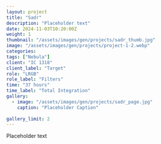 ```yaml
---
layout: project
title: "Sadr"
description: "Placeholder text"
date: 2024-11-03T10:20:00Z
weight: 1
thumbnail: "/assets/images/gen/projects/sadr_thumb.jpg"
image: "/assets/images/gen/projects/project-1-2.webp"
categories: 
tags: ["Nebula"]
client: "IC 1318"
client_label: "Target"
role: "LRGB"
role_label: "Filters"
time: "37 hours"
time_label: "Total Integration"
gallery:
  - image: "/assets/images/gen/projects/sadr_page.jpg"
    caption: "Placeholder Caption"
  
gallery_limit: 2
---
```


Placeholder text
